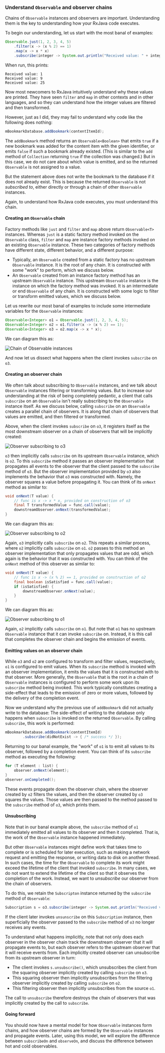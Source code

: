 ### Understand `Observable` and observer chains

Chains of `Observable` instances and observers are important. Understanding them is the key to understanding how your RxJava code executes.

To begin our understanding, let us start with the most banal of examples:

```java
Observable.just(1, 2, 3, 4, 5)
    .filter(x -> (x % 2) == 1)
    .map(x -> x * x)
    .subscribe(integer -> System.out.println("Received value: " + integer));
```

When run, this prints:

```text
Received value: 1
Received value: 9
Received value: 25
```

Now most newcomers to RxJava intuitively understand why these values are printed. They have seen `filter` and `map` in other contexts and in other languages, and so they can understand how the integer values are filtered and then transformed.

However, just as I did, they may fail to understand why code like the following does nothing:

```java
mBookmarkDatabase.addBookmark(contentItemId);
```

The `addBookmark` method returns an `Observable<Boolean>` that emits `true` if a new bookmark was added for the content item with the given identifier, or emits `false` if such a bookmark already existed. (This is similar to the `add` method of `Collection` returning `true` if the collection was changed.) But in this case, we do not care about which value is emitted, and so the returned `Observable` is not assigned to a value.

But the statement above does not write the bookmark to the database if it does not already exist. This is because the returned `Observable` is not *subscribed to*, either directly or through a chain of other `Observable` instances.

Again, to understand how RxJava code executes, you must understand this chain.

#### Creating an `Observable` chain

Factory methods like `just` and `filter` and `map` above return `Observable<T>` instances. Whereas `just` is a static factory method invoked on the `Observable` class, `filter` and `map` are instance factory methods invoked on an existing `Observable` instance. These two categories of factory methods have different state, different behavior, and a different purpose:

* Typically, an `Observable` created from a static factory has no upstream `Observable` instance. It is the root of any chain. It is constructed with some "work" to perform, which we discuss below.
* An `Observable` created from an instance factory method has an upstream `Observable` instance. This upstream `Observable` instance is the instance on which the factory method was invoked. It is an intermediate or end `Observable` of any chain. It is constructed with some logic to filter or transform emitted values, which we discuss below.

Let us rewrite our most banal of examples to include some intermediate variables for the `Observable` instances:

```java
Observable<Integer> o1 = Observable.just(1, 2, 3, 4, 5);
Observable<Integer> o2 = o1.filter(x -> (x % 2) == 1);
Observable<Integer> o3 = o2.map(x -> x * x);
```

We can diagram this as:

![Chain of Observable instances](images/observable-chain.png)

And now let us dissect what happens when the client invokes `subscribe` on `o3`.

#### Creating an observer chain

We often talk about subscribing to `Observable` instances, and we talk about `Observable` instances filtering or transforming values. But to increase our understanding at the risk of being completely pedantic, a client that calls `subscribe` on an `Observable` isn't really subscribing to the `Observable` instance itself. As we discuss below, calling `subscribe` on an `Observable` creates a parallel chain of observers. It is along that chain of observers that values are emitted, and then filtered or transformed.

Above, when the client invokes `subscribe` on `o3`, it registers itself as the most downstream observer on a chain of observers that will be implicitly created:

![Observer subscribing to o3](images/observer-chain-subscribe-o3.png)

`o3` then implicitly calls `subscribe` on its upstream `Observable` instance, which is `o2`. To this `subscribe` method it passes an observer implementation that propagates all events to the observer that the client passed to the `subscribe` method of `o3`. But the observer implementation provided by `o3` also implements the behavior that `o3` was constructed with. Namely, the observer squares a value before propagating it. You can think of its `onNext` method as similar to:

```java
void onNext(T value) {
    // func is x -> x * x, provided on construction of o3
    final T transformedValue = func.call(value);
    downstreamObserver.onNext(transformedValue);
}
```

We can diagram this as:

![Observer subscribing to o2](images/observer-chain-subscribe-o2.png)

Again, `o3` implicitly calls `subscribe` on `o2`. This repeats a similar process, where `o2` implicitly calls `subscribe` on `o1`. `o2` passes to this method an observer implementation that only propagates values that are odd, which again is the behavior that it was constructed with. You can think of the `onNext` method of this observer as similar to:

```java
void onNext(T value) {
    // func is x -> (x % 2) == 1, provided on construction of o2
    final boolean isSatisfied = func.call(value);
    if (isSatisfied) {
        downstreamObserver.onNext(value);
    }
}
```

We can diagram this as:

![Observer subscribing to o1](images/observer-chain-subscribe-o1.png)

Again, `o2` implicitly calls `subscribe` on `o1`. But note that `o1` has no upstream `Observable` instance that it can invoke `subscribe` on. Instead, it is this call that completes the observer chain and begins the emission of events.

#### Emitting values on an observer chain

While `o3` and `o2` are configured to transform and filter values, respectively, `o1` is configured to emit values. When its `subscribe` method is invoked with an observer implementation, it emits the values that it is constructed with to that observer. More generally, the `Observable` that is the root in a chain of `Observable` instances is configured to perform some work upon its `subscribe` method being invoked. This work typically constitutes creating a side-effect that leads to the emission of zero or more values, followed by the delivery of the completion event.

Now we understand why the previous use of `addBookmark` did not actually write to the database: The side-effect of writing to the database only happens when `subscribe` is invoked on the returned `Observable`. By calling `subscribe`, this work is performed:

```java
mBookmarkDatabase.addBookmark(contentItemId)
        .subscribe(didNotExist -> { /* success */ });
```

Returning to our banal example, the "work" of `o1` is to emit all values to its observer, followed by a completion event. You can think of its `subscribe` method as executing the following:

```java
for (T element : list) {
    observer.onNext(element);
}
observer.onCompleted();
```

These events propagate down the observer chain, where the observer created by `o2` filters the values, and then the observer created by `o3` squares the values. Those values are then passed to the method passed to the `subscribe` method of `o3`, which prints them.

#### Unsubscribing

Note that in our banal example above, the `subscribe` method of `o1` immediately emitted all values to its observer and then it completed. That is, the work of the `Observable` instance happened immediately.

But other `Observable` instances might define work that takes time to complete or is scheduled for later execution, such as making a network request and emitting the response, or writing data to disk on another thread. In such cases, the time for the `Observable` to complete its work might exceed the lifetime of the client that invoked `subscribe`. In many cases, we do not want to extend the lifetime of the client so that it observes the completion of the work. Instead, we want to *unsubscribe* our observer from the chain of observers.

To do this, we retain the `Subscripton` instance returned by the `subscribe` method of `Observable`:

```java
Subscription s = o3.subscribe(integer -> System.out.println("Received value: " + integer));
```

If the client later invokes `unsunscribe` on this `Subscription` instance, then superficially the observer passed to the `subscribe` method of `o3` no longer receives any events.

To understand what happens implicitly, note that not only does each observer in the observer chain track the downstream observer that it will propagate events to, but each observer refers to the upstream observer that it will receive events from. Each implicitly created observer can unsubscribe from its upstream observer in turn:

* The client invokes `s.unsubscribe()`, which unsubscribes the client from the squaring observer implicitly created by calling `subscribe` on `o3`.
* This squaring observer then implicitly unsubscribes from the filtering observer implicitly created by calling `subscribe` on `o2`.
* This filtering observer then implicitly unsubscribes from the source `o1`.

The call to `unsubscribe` therefore destroys the chain of observers that was implicitly created by the call to `subscribe`.

#### Going forward

You should now have a mental model for how `Observable` instances form chains, and how observer chains are formed by the `Observable` instances and propagate events. Later, using this model, we will explore the difference between `subscribeOn` and `observeOn`, and discuss the difference between hot and cold observables.

